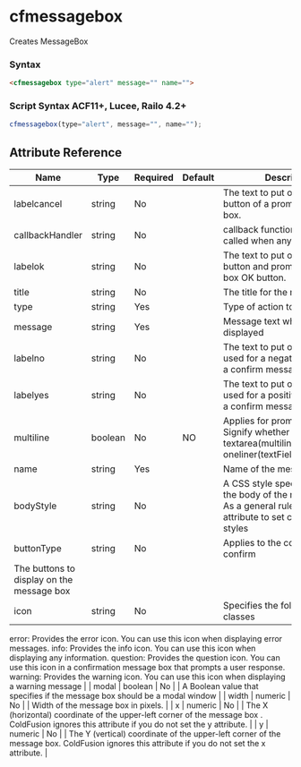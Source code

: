 # cfmessagebox

Creates MessageBox

### Syntax

```html
<cfmessagebox type="alert" message="" name="">
```

### Script Syntax ACF11+, Lucee, Railo 4.2+

```javascript
cfmessagebox(type="alert", message="", name="");
```

## Attribute Reference

| Name | Type | Required | Default | Description |
| --- | --- | --- | --- | --- |
| labelcancel | string | No |  | The text to put on the cancel button of a prompt message box. |
| callbackHandler | string | No |  | callback function which will be called when any ok|no|cancel button is clicked |
| labelok | string | No |  | The text to put on an alert button and prompt message box OK button. |
| title | string | No |  | The title for the message box. |
| type | string | Yes |  | Type of action to be performed |
| message | string | Yes |  | Message text which will be displayed |
| labelno | string | No |  | The text to put on the button used for a negative response in a confirm message box. |
| labelyes | string | No |  | The text to put on the button used for a positive response in a confirm message box. |
| multiline | boolean | No | NO | Applies for prompt action only. Signify whether prompt is textarea(multiliner) or oneliner(textField)Default=false |
| name | string | Yes |  | Name of the messageBox |
| bodyStyle | string | No |  | A CSS style specification for the body of the message box. As a general rule, use this attribute to set color and font styles |
| buttonType | string | No |  | Applies to the control type - confirm
The buttons to display on the message box |
| icon | string | No |  | Specifies the following CSS classes
error: Provides the error icon. You can use this icon when displaying error messages.
info: Provides the info icon. You can use this icon when displaying any information.
question: Provides the question icon. You can use this icon in a confirmation message box that prompts a user response.
warning: Provides the warning icon. You can use this icon when displaying a warning message |
| modal | boolean | No |  | A Boolean value that specifies if the message box should be a modal window |
| width | numeric | No |  | Width of the message box in pixels. |
| x | numeric | No |  | The X (horizontal) coordinate of the upper-left corner of the message box .
ColdFusion ignores this attribute if you do not set the y attribute. |
| y | numeric | No |  | The Y (vertical) coordinate of the upper-left corner of the message box.
ColdFusion ignores this attribute if you do not set the x attribute. |
